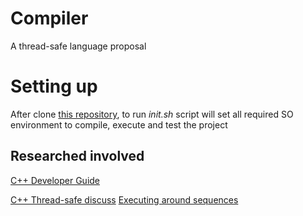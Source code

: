 # Compiler
A thread-safe language proposal

# Setting up
After clone [this repository](git@github.com:Arthur-Henrique/compiler.git), to run *init.sh* script will set all required SO environment to compile, execute and test the project

## Researched involved
[C++ Developer Guide](https://stackoverflow.com/questions/388242/the-definitive-c-book-guide-and-list)

[C++ Thread-safe discuss](https://mfreiholz.de/posts/make-a-class-thread-safe-cpp/)
[Executing around sequences](http://hillside.net/europlop/HillsideEurope/Papers/ExecutingAroundSequences.pdf)

